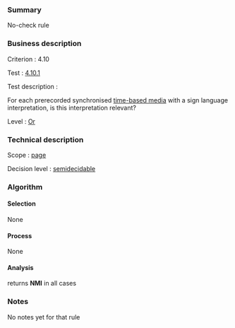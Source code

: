 ### Summary

No-check rule

### Business description

Criterion : 4.10

Test : [4.10.1](http://www.braillenet.org/accessibilite/referentiel-aw21-en/index.php#test-4-10-1)

Test description :

For each prerecorded synchronised [time-based
media](http://www.braillenet.org/accessibilite/referentiel-aw21-en/glossaire.php#mMediaTemp)
with a sign language interpretation, is this interpretation relevant?

Level : [Or](/en/category/rules-design/accessiweb-11/level/or)

### Technical description

Scope : [page](/en/category/rules-design/accessiweb-11/scope/page)

Decision level :
[semidecidable](/en/category/rules-design/accessiweb-11/decision-level/semidecidable)

### Algorithm

#### Selection

None

#### Process

None

#### Analysis

returns **NMI** in all cases

### Notes

No notes yet for that rule
